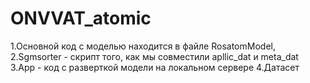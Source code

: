 # ONVVAT_atomic

1.Основной код с моделью находится в файле RosatomModel, 
2.Sgmsorter - скрипт того, как мы совместили apllic_dat и meta_dat 
3.App - код с разверткой модели на локальном сервере
4.Датасет 
